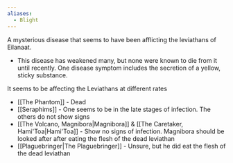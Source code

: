 ```yaml
---
aliases:
  - Blight
---
```

A mysterious disease that seems to have been afflicting the leviathans of Eilanaat.

- This disease has weakened many, but none were known to die from it until recently. One disease symptom includes the secretion of a yellow, sticky substance.

It seems to be affecting the Leviathans at different rates
- [[The Phantom]] - Dead
- [[Seraphims]] - One seems to be in the late stages of infection. The others do not show signs
- [[The Volcano, Magnibora|Magnibora]] & [[The Caretaker, Hami'Toa|Hami'Toa]] - Show no signs of infection. Magnibora should be looked after after eating the flesh of the dead leviathan
- [[Plaguebringer|The Plaguebringer]] - Unsure, but he did eat the flesh of the dead leviathan